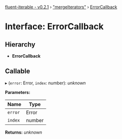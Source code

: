 [fluent-iterable - v0.2.1](../README.md) › ["mergeIterators"](../modules/_mergeiterators_.md) › [ErrorCallback](_mergeiterators_.errorcallback.md)

# Interface: ErrorCallback

## Hierarchy

* **ErrorCallback**

## Callable

▸ (`error`: Error, `index`: number): *unknown*

**Parameters:**

Name | Type |
------ | ------ |
`error` | Error |
`index` | number |

**Returns:** *unknown*
